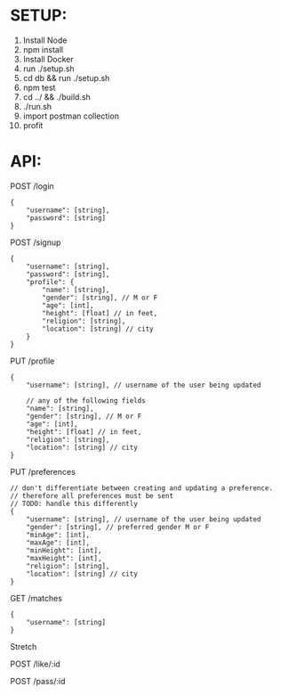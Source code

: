 # SETUP:

1. Install Node
2. npm install
2. Install Docker
3. run ./setup.sh
4. cd db && run ./setup.sh
5. npm test
6. cd ../ && ./build.sh
7. ./run.sh
8. import postman collection
9. profit

# API:

POST /login
```
{
    "username": [string],
    "password": [string]
}
```

POST /signup
```
{
    "username": [string],
    "password": [string],
    "profile": {
        "name": [string],
        "gender": [string], // M or F
        "age": [int],
        "height": [float] // in feet,
        "religion": [string],
        "location": [string] // city
    }
}
```

PUT /profile
```
{
    "username": [string], // username of the user being updated

    // any of the following fields
    "name": [string],
    "gender": [string], // M or F
    "age": [int],
    "height": [float] // in feet,
    "religion": [string],
    "location": [string] // city
}
```

PUT /preferences
```
// don't differentiate between creating and updating a preference.
// therefore all preferences must be sent
// TODO: handle this differently
{   
    "username": [string], // username of the user being updated
    "gender": [string], // preferred gender M or F
    "minAge": [int],
    "maxAge": [int],
    "minHeight": [int],
    "maxHeight": [int],
    "religion": [string],
    "location": [string] // city
}
```

GET /matches
```
{
    "username": [string]
}
```

Stretch

POST /like/:id

POST /pass/:id